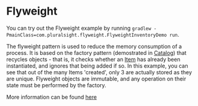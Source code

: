 # Flyweight

You can try out the Flyweight example by running `gradlew -PmainClass=com.pluralsight.flyweight.FlyweightInventoryDemo run`.

The flyweight pattern is used to reduce the memory consumption of a process. It is based on the factory pattern 
(demostrated in [Catalog](Catalog.java)) that recycles objects - that is, it checks whether an [Item](Item.java) has
already been instantiated, and ignores that being added if so. In this example, you can see that out of the many Items
'created', only 3 are actually stored as they are unique. Flyweight objects are immutable, and any operation on their 
state must be performed by the factory.

More information can be found [here](https://www.baeldung.com/java-flyweight)
